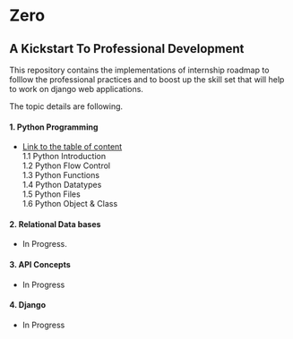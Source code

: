 # Zero

## A Kickstart To Professional Development 



This repository contains the implementations of internship roadmap to folllow the professional practices and to boost up the skill set that will help to work on django web applications.

The topic details are following.


#### 1.  Python Programming
 - [Link to the table of content](https://www.programiz.com/python-programming)  
    1.1 Python Introduction  
    1.2 Python Flow Control  
    1.3 Python Functions  
    1.4 Python Datatypes  
    1.5 Python Files  
    1.6 Python Object & Class  
  

  
  

#### 2. Relational Data bases
* In Progress.
#### 3. API Concepts
* In Progress
#### 4. Django
* In Progress 
